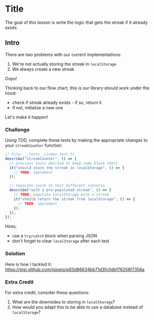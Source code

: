 # Title

The goal of this lesson is write the logic that gets the streak if it already exists.

## Intro

There are two problems with our current implementations:

1. We're not actually storing the streak in `localStorage`
2. We always create a new streak

Oops!

Thinking back to our flow chart, this is our library should work under the hood:

- check if streak already exists - if so, return it
- if not, initialize a new one

Let's make it happen!

### Challenge

Using TDD, complete these tests by making the appropriate changes to your `streakCounter` function:

```typescript
// File: __tests__/index.test.ts
describe("streakCounter", () => {
  // previous tests omitted to keep code block short
  it("should store the streak in localStorage", () => {
    // TODO: implement
  });

  // Separate suite to test different scenario
  describe("with a pre-populated streak", () => {
    // TODO: populate localStorage with a streak
    it("should return the streak from localStorage", () => {
      // TODO: implement
    });
  });
});
```

Hints:

- use a `try/catch` block when parsing JSON
- don't forget to clear `localStorage` after each test

### Solution

Here is how I tackled it: https://gist.github.com/jsjoeio/e83d86634bb71d3fc0db176256f7356a

### Extra Credit

For extra credit, consider these questions:

1. What are the downsides to storing in `localStorage`?
2. How would you adapt this to be able to use a database instead of `localStorage`?
